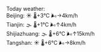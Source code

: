 Today weather:  
Beijing: ☀️   🌡️+3°C 🌬️→4km/h  
Tianjin: 🌫  🌡️+1°C 🌬️↑4km/h  
Shijiazhuang: 🌫  🌡️+6°C 🌬️↑15km/h  
Tangshan: ☀️   🌡️+6°C 🌬️→8km/h  
